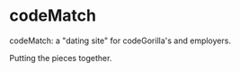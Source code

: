 # codeMatch
codeMatch: a "dating site" for codeGorilla's and employers.

Putting the pieces together.
